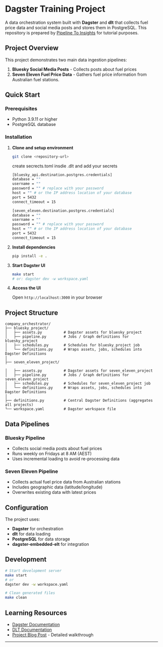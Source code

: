 # Dagster Training Project

A data orchestration system built with **Dagster** and **dlt** that collects fuel price data and social media posts and stores them in PostgreSQL.
This repository is prepared by  [Pipeline To Insights](https://pipeline2insights.substack.com/)  for tutorial purposes.
## Project Overview

This project demonstrates two main data ingestion pipelines:

1. **Bluesky Social Media Posts** - Collects posts about fuel prices
2. **Seven Eleven Fuel Price Data** - Gathers fuel price information from Australian fuel stations.

## Quick Start

### Prerequisites
- Python 3.9.11 or higher
- PostgreSQL database

### Installation

1. **Clone and setup environment**
   ```bash
   git clone <repository-url>
   ```

   create secrects.toml insdie .dlt and add your secrets
     ```bash
   [bluesky_api.destination.postgres.credentials]
   database = ""
   username = ""
   password = "" # replace with your password
   host = "" # or the IP address location of your database
   port = 5432
   connect_timeout = 15

   [seven_eleven.destination.postgres.credentials]
   database = ""
   username = ""
   password = "" # replace with your password
   host = "" # or the IP address location of your database
   port = 5432
   connect_timeout = 15
   ```
   
2. **Install dependencies**
   ```bash
   pip install -e .
   ```

3. **Start Dagster UI**
   ```bash
   make start
   # or: dagster dev -w workspace.yaml
   ```

4. **Access the UI**
   
   Open `http://localhost:3000` in your browser

## Project Structure

```
company_orchestrator/ 
├── bluesky_project/  
│   ├── assets.py          # Dagster assets for bluesky_project
│   ├── pipeline.py        # Jobs / Graph definitions for bluesky_project
│   ├── schedules.py       # Schedules for bluesky_project job
│   └── definitions.py     # Wraps assets, jobs, schedules into Dagster Definitions
│
├── seven_eleven_project/ 

│   ├── assets.py          # Dagster assets for seven_eleven_project
│   ├── pipeline.py        # Jobs / Graph definitions for seven_eleven_project
│   ├── schedules.py       # Schedules for seven_eleven_project job 
│   └── definitions.py     # Wraps assets, jobs, schedules into Dagster Definitions
│
├── definitions.py         # Central Dagster Definitions (aggregates all projects)
└── workspace.yaml         # Dagster workspace file
```

## Data Pipelines

### Bluesky Pipeline
- Collects social media posts about fuel prices
- Runs weekly on Fridays at 8 AM (AEST)
- Uses incremental loading to avoid re-processing data

### Seven Eleven Pipeline
- Collects actual fuel price data from Australian stations
- Includes geographic data (latitude/longitude)
- Overwrites existing data with latest prices

## Configuration

The project uses:
- **Dagster** for orchestration
- **dlt** for data loading
- **PostgreSQL** for data storage
- **dagster-embedded-elt** for integration

## Development

```bash
# Start development server
make start
# or 
dagster dev -w workspace.yaml

# Clean generated files
make clean
```

## Learning Resources

- [Dagster Documentation](https://docs.dagster.io/)
- [DLT Documentation](https://dlthub.com/docs)
- [Project Blog Post](dagster_training_blog_post.md) - Detailed walkthrough

---
